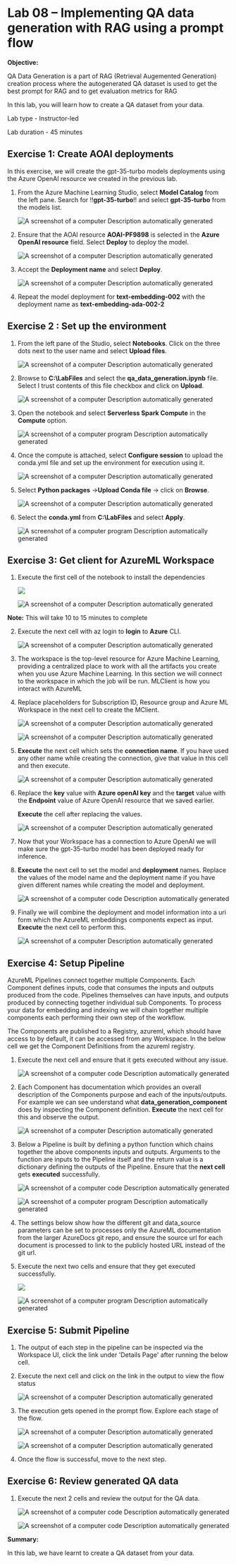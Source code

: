 
# Lab 08 – Implementing QA data generation with RAG using a prompt flow

**Objective:**

QA Data Generation is a part of RAG (Retrieval Augemented Generation)
creation process where the autogenerated QA dataset is used to get the
best prompt for RAG and to get evaluation metrics for RAG

In this lab, you will learn how to create a QA dataset from your data.

Lab type - Instructor-led

Lab duration - 45 minutes

## Exercise 1: Create AOAI deployments 

In this exercise, we will create the gpt-35-turbo models deployments
using the Azure OpenAI resource we created in the previous lab.

1.  From the Azure Machine Learning Studio, select **Model Catalog**
    from the left pane. Search for !!**gpt-35-turbo**!! and select
    **gpt-35-turbo** from the models list.

    ![A screenshot of a computer Description automatically
generated](./media/image1.png)

2.  Ensure that the AOAI resource **AOAI-PF9898** is selected in the
    **Azure OpenAI resource** field. Select **Deploy** to deploy the
    model.

    ![A screenshot of a computer Description automatically
generated](./media/image2.png)

3.  Accept the **Deployment name** and select **Deploy**.

    ![A screenshot of a computer Description automatically
generated](./media/image3.png)

4.  Repeat the model deployment for **text-embedding-002** with the
    deployment name as **text-embedding-ada-002-2**

## Exercise 2 : Set up the environment

1.  From the left pane of the Studio, select **Notebooks**. Click on the
    three dots next to the user name and select **Upload files**.

    ![A screenshot of a computer Description automatically
generated](./media/image4.png)

2.  Browse to **C:\LabFiles** and select the
    **qa_data_generation.ipynb** file. Select I trust contents of this
    file checkbox and click on **Upload**.

    ![A screenshot of a computer Description automatically
generated](./media/image5.png)

3.  Open the notebook and select **Serverless Spark Compute** in the
    **Compute** option.

    ![A screenshot of a computer program Description automatically
generated](./media/image6.png)

4.  Once the compute is attached, select **Configure session** to upload
    the conda.yml file and set up the environment for execution using
    it.

    ![A screenshot of a computer Description automatically
generated](./media/image7.png)

5.  Select **Python packages** -\>**Upload Conda file** -\> click on
    **Browse**.

    ![A screenshot of a computer Description automatically
generated](./media/image8.png)

6.  Select the **conda.yml** from **C:\LabFiles** and select **Apply**.

    ![A screenshot of a computer program Description automatically generated](./media/image9.png)

## Exercise 3: Get client for AzureML Workspace

1.  Execute the first cell of the notebook to install the dependencies

    ![](./media/image10.png)

    ![A screenshot of a computer Description automatically
generated](./media/image11.png)

**Note:** This will take 10 to 15 minutes to complete

2.  Execute the next cell with az login to **login** to **Azure** CLI.

    ![A screenshot of a computer Description automatically
generated](./media/image12.png)

3.  The workspace is the top-level resource for Azure Machine Learning,
    providing a centralized place to work with all the artifacts you
    create when you use Azure Machine Learning. In this section we will
    connect to the workspace in which the job will be run. MLClient is
    how you interact with AzureML

4.  Replace placeholders for Subscription ID, Resource group and Azure
    ML Workspace in the next cell to create the MClient.

    ![A screenshot of a computer Description automatically
generated](./media/image13.png)

    ![A screenshot of a computer Description automatically
generated](./media/image14.png)

5.  **Execute** the next cell which sets the **connection name**. If you
    have used any other name while creating the connection, give that
    value in this cell and then execute.

    ![A screenshot of a computer Description automatically
generated](./media/image15.png)

6.  Replace the **key** value with **Azure openAI key** and the
    **target** value with the **Endpoint** value of Azure OpenAI
    resource that we saved earlier.

    **Execute** the cell after replacing the values.

    ![A screenshot of a computer Description automatically
generated](./media/image16.png)

7.  Now that your Workspace has a connection to Azure OpenAI we will
    make sure the gpt-35-turbo model has been deployed ready for
    inference.

8.  **Execute** the next cell to set the model and **deployment** names.
    Replace the values of the model name and the deployment name if you
    have given different names while creating the model and deployment.

    ![A screenshot of a computer code Description automatically
generated](./media/image17.png)

9.  Finally we will combine the deployment and model information into a
    uri form which the AzureML embeddings components expect as input.
    **Execute** the next cell to perform this.

    ![A screenshot of a computer Description automatically
generated](./media/image18.png)

## Exercise 4: Setup Pipeline

AzureML Pipelines connect together multiple Components. Each Component
defines inputs, code that consumes the inputs and outputs produced from
the code. Pipelines themselves can have inputs, and outputs produced by
connecting together individual sub Components. To process your data for
embedding and indexing we will chain together multiple components each
performing their own step of the workflow.

The Components are published to a Registry, azureml, which should have
access to by default, it can be accessed from any Workspace. In the
below cell we get the Component Definitions from the azureml registry.

1.  Execute the next cell and ensure that it gets executed without any
    issue.

    ![A screenshot of a computer code Description automatically
generated](./media/image19.png)

2.  Each Component has documentation which provides an overall
    description of the Components purpose and each of the
    inputs/outputs. For example we can see understand what
    **data_generation_component** does by inspecting the Component
    definition. **Execute** the next cell for this and observe the
    output.

    ![A screenshot of a computer Description automatically
generated](./media/image20.png)

3.  Below a Pipeline is built by defining a python function which chains
    together the above components inputs and outputs. Arguments to the
    function are inputs to the Pipeline itself and the return value is a
    dictionary defining the outputs of the Pipeline. Ensure that the
    **next cell** gets **executed** successfully.

    ![A screenshot of a computer code Description automatically
generated](./media/image21.png)

    ![A screenshot of a computer program Description automatically
generated](./media/image22.png)

4.  The settings below show how the different git and data_source
    parameters can be set to processes only the AzureML documentation
    from the larger AzureDocs git repo, and ensure the source url for
    each document is processed to link to the publicly hosted URL
    instead of the git url.

5.  Execute the next two cells and ensure that they get executed
    successfully.

    ![](./media/image23.png)

    ![A screenshot of a computer program Description automatically
generated](./media/image24.png)

## Exercise 5: Submit Pipeline

1.  The output of each step in the pipeline can be inspected via the
    Workspace UI, click the link under 'Details Page' after running the
    below cell.

2.  Execute the next cell and click on the link in the output to view
    the flow status

    ![A screenshot of a computer Description automatically
generated](./media/image25.png)

3.  The execution gets opened in the prompt flow. Explore each stage of
    the flow.

    ![A screenshot of a computer Description automatically
generated](./media/image26.png)

    ![A screenshot of a computer Description automatically
generated](./media/image27.png)

6.  Once the flow is successful, move to the next step.

## Exercise 6: Review generated QA data

1.  Execute the next 2 cells and review the output for the QA data.

    ![A screenshot of a computer code Description automatically
generated](./media/image28.png)

    ![A screenshot of a computer code Description automatically generated](./media/image29.png)

**Summary:**

In this lab, we have learnt to create a QA dataset from your data.
